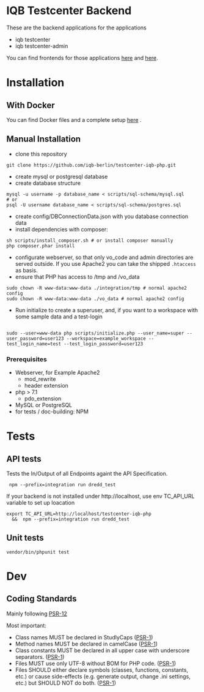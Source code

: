# IQB Testcenter Backend

These are the backend applications for the applications
- iqb testcenter
- iqb testcenter-admin

You can find frontends for those applications [here](https://github.com/iqb-berlin/testcenter-iqb-ng) 
and [here](https://github.com/iqb-berlin/testcenter-admin-iqb-ng).


# Installation

## With Docker
You can find Docker files and a complete setup [here](https://github.com/iqb-berlin/iqb-tba-docker-setup) .

## Manual Installation

- clone this repository
```
git clone https://github.com/iqb-berlin/testcenter-iqb-php.git
```
- create mysql or postgresql database
- create database structure
```
mysql -u username -p database_name < scripts/sql-schema/mysql.sql
# or
psql -U username database_name < scripts/sql-schema/postgres.sql
```
- create config/DBConnectionData.json with you database connection data
- install dependencies with composer:
```
sh scripts/install_composer.sh # or install composer manually
php composer.phar install
``` 

- configurate webserver, so that only vo_code and admin directories are served outside. If you use Apache2 you can take
 the shipped `.htaccess` as basis. 
- ensure that PHP has access to /tmp and /vo_data
```
sudo chown -R www-data:www-data ./integration/tmp # normal apache2 config
sudo chown -R www-data:www-data ./vo_data # normal apache2 config
``` 
- Run initialize to create a superuser, and, if you want to a workspace with some sample data and a test-login 
```

sudo --user=www-data php scripts/initialize.php --user_name=super --user_password=user123 --workspace=example_workspace --test_login_name=test --test_login_password=user123
```

  
### Prerequisites

* Webserver, for Example Apache2 
  * mod_rewrite 
  * header extension
* php > 7.1 
  * pdo_extension
* MySQL or PostgreSQL
* for tests / doc-building: NPM

# Tests

## API tests

Tests the In/Output of all Endpoints againt the API Specification.

```
 npm --prefix=integration run dredd_test

```

If your backend is not installed under http://localhost, use env TC_API_URL variable to set up loacation

```
export TC_API_URL=http://localhost/testcenter-iqb-php 
  &&  npm --prefix=integration run dredd_test
```


## Unit tests

```
vendor/bin/phpunit test
```

# Dev
## Coding Standards

Mainly following [PSR-12](https://www.php-fig.org/psr/psr-12/)

Most important:
* Class names MUST be declared in StudlyCaps ([PSR-1](https://www.php-fig.org/psr/psr-1/))
* Method names MUST be declared in camelCase ([PSR-1](https://www.php-fig.org/psr/psr-1/))
* Class constants MUST be declared in all upper case with underscore separators. ([PSR-1](https://www.php-fig.org/psr/psr-1/))
* Files MUST use only UTF-8 without BOM for PHP code. ([PSR-1](https://www.php-fig.org/psr/psr-1/))
* Files SHOULD either declare symbols (classes, functions, constants, etc.) or cause side-effects (e.g. generate output, change .ini settings, etc.) but SHOULD NOT do both. ([PSR-1](https://www.php-fig.org/psr/psr-1/))


